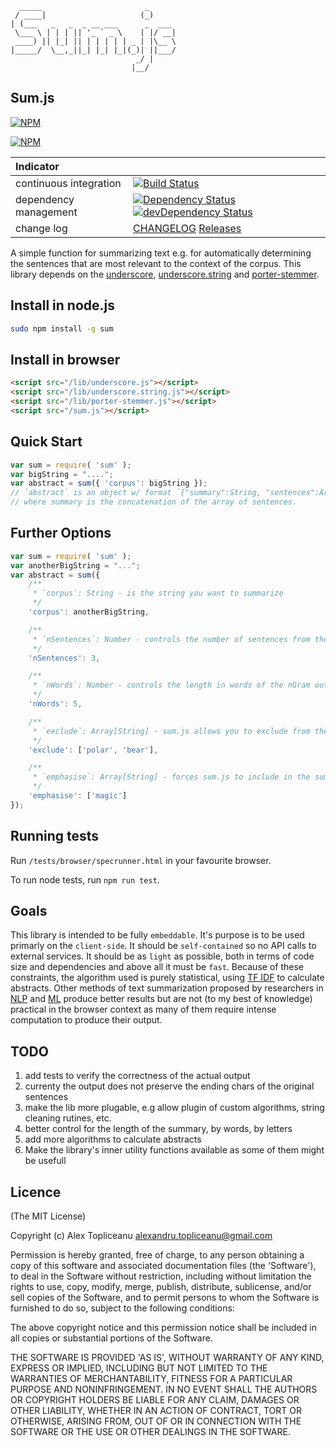 	  _____                       _
	 / ____|                     (_)
	| (___   _   _  _ __ ___      _  ___
	 \___ \ | | | || '_ ` _ \    | |/ __|
	 ____) || |_| || | | | | | _ | |\__ \
	|_____/  \__,_||_| |_| |_|(_)| ||___/
								_/ |
							   |__/

## Sum.js

[![NPM](https://nodei.co/npm/sum.png?downloads=true&stars=true)](https://nodei.co/npm/sum/)

[![NPM](https://nodei.co/npm-dl/sum.png?months=12)](https://nodei.co/npm-dl/sum/)

| Indicator              |                                                                          |
|:-----------------------|:-------------------------------------------------------------------------|
| continuous integration | [![Build Status](https://travis-ci.org/topliceanu/sum.svg?branch=master)](https://travis-ci.org/topliceanu/sum) |
| dependency management  | [![Dependency Status](https://david-dm.org/topliceanu/sum.svg?style=flat)](https://david-dm.org/topliceanu/sum) [![devDependency Status](https://david-dm.org/topliceanu/sum/dev-status.svg?style=flat)](https://david-dm.org/topliceanu/sum#info=devDependencies) |
| change log             | [CHANGELOG](https://github.com/topliceanu/sum/blob/master/CHANGELOG.md) [Releases](https://github.com/topliceanu/sum/releases) |

A simple function for summarizing text e.g. for automatically determining the sentences that are most relevant to the context of the corpus.
This library depends on the [underscore](http://documentcloud.github.com/underscore/), [underscore.string](http://epeli.github.com/underscore.string/) and [porter-stemmer](https://github.com/jedp/porter-stemmer).

## Install in node.js

```bash
sudo npm install -g sum
```

## Install in browser

```html
<script src="/lib/underscore.js"></script>
<script src="/lib/underscore.string.js"></script>
<script src="/lib/porter-stemmer.js"></script>
<script src="/sum.js"></script>
```

## Quick Start

```javascript
var sum = require( 'sum' );
var bigString = "....";
var abstract = sum({ 'corpus': bigString });
// `abstract` is an object w/ format `{"summary":String, "sentences":Array<String>}`
// where summary is the concatenation of the array of sentences.
```

## Further Options

```javascript
var sum = require( 'sum' );
var anotherBigString = "...";
var abstract = sum({
    /**
     * `corpus`: String - is the string you want to summarize
     */
    'corpus': anotherBigString,

    /**
     * `nSentences`: Number - controls the number of sentences from the original text included in the abstact
     */
    'nSentences': 3,

    /**
     * `nWords`: Number - controls the length in words of the nGram output. Output might be larger as some words are ignored in the algorithm but present in the abstract, for ex. prepositions. When `nWords` is set, `nSentences` is ignored
     */
    'nWords': 5,

    /**
     * `exclude`: Array[String] - sum.js allows you to exclude from the final abstract, sentences or nGrams that contain any of the words in the `exclude` param
     */
    'exclude': ['polar', 'bear'],

    /**
     * `emphasise`: Array[String] - forces sum.js to include in the summary the sentences or nGrams that contain any the words specified by `emphasise` param.
     */
    'emphasise': ['magic']
});
```


## Running tests
Run `/tests/browser/specrunner.html` in your favourite browser.

To run node tests, run `npm run test`.


## Goals

This library is intended to be fully `embeddable`. It's purpose is to be used primarly on the `client-side`.
It should be `self-contained` so no API calls to external services.
It should be as `light` as possible, both in terms of code size and dependencies and above all it must be `fast`.
Because of these constraints, the algorithm used is purely statistical, using [TF IDF](http://en.wikipedia.org/wiki/Tf*idf) to calculate abstracts.
Other methods of text summarization proposed by researchers in [NLP](http://en.wikipedia.org/wiki/Natural_language_processing) and [ML](http://en.wikipedia.org/wiki/Machine_learning) produce better results but are not (to my best of knowledge) practical in the browser context as many of them require intense computation to produce their output.


## TODO
1. add tests to verify the correctness of the actual output
2. currenty the output does not preserve the ending chars of the original sentences
3. make the lib more plugable, e.g allow plugin of custom algorithms, string cleaning rutines, etc.
4. better control for the length of the summary, by words, by letters
5. add more algorithms to calculate abstracts
6. Make the library's inner utility functions available as some of them might be usefull


## Licence

(The MIT License)

Copyright (c) Alex Topliceanu <alexandru.topliceanu@gmail.com>

Permission is hereby granted, free of charge, to any person obtaining
a copy of this software and associated documentation files (the
'Software'), to deal in the Software without restriction, including
without limitation the rights to use, copy, modify, merge, publish,
distribute, sublicense, and/or sell copies of the Software, and to
permit persons to whom the Software is furnished to do so, subject to
the following conditions:

The above copyright notice and this permission notice shall be
included in all copies or substantial portions of the Software.

THE SOFTWARE IS PROVIDED 'AS IS', WITHOUT WARRANTY OF ANY KIND,
EXPRESS OR IMPLIED, INCLUDING BUT NOT LIMITED TO THE WARRANTIES OF
MERCHANTABILITY, FITNESS FOR A PARTICULAR PURPOSE AND NONINFRINGEMENT.
IN NO EVENT SHALL THE AUTHORS OR COPYRIGHT HOLDERS BE LIABLE FOR ANY
CLAIM, DAMAGES OR OTHER LIABILITY, WHETHER IN AN ACTION OF CONTRACT,
TORT OR OTHERWISE, ARISING FROM, OUT OF OR IN CONNECTION WITH THE
SOFTWARE OR THE USE OR OTHER DEALINGS IN THE SOFTWARE.
